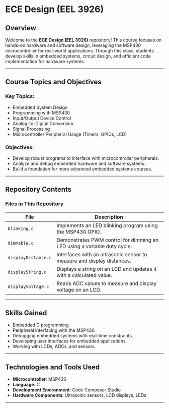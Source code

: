 # ECE Design (EEL 3926)

## Overview

Welcome to the **ECE Design (EEL 3926)** repository! This course focuses on hands-on hardware and software design, leveraging the MSP430 microcontroller for real-world applications. Through this class, students develop skills in embedded systems, circuit design, and efficient code implementation for hardware systems.

---

## Course Topics and Objectives

### Key Topics:
- Embedded System Design
- Programming with MSP430
- Input/Output Device Control
- Analog-to-Digital Conversion
- Signal Processing
- Microcontroller Peripheral Usage (Timers, GPIOs, LCD)

### Objectives:
- Develop robust programs to interface with microcontroller peripherals.
- Analyze and debug embedded hardware and software systems.
- Build a foundation for more advanced embedded systems courses.

---

## Repository Contents

### Files in This Repository

| File                   | Description                                                                 |
|------------------------|-----------------------------------------------------------------------------|
| `blinking.c`           | Implements an LED blinking program using the MSP430 GPIO.                  |
| `dimmable.c`           | Demonstrates PWM control for dimming an LED using a variable duty cycle.   |
| `displayDistance.c`    | Interfaces with an ultrasonic sensor to measure and display distances.     |
| `displayString.c`      | Displays a string on an LCD and updates it with a calculated value.        |
| `displayVoltage.c`     | Reads ADC values to measure and display voltage on an LCD.                 |

---

## Skills Gained
- Embedded C programming.
- Peripheral interfacing with the MSP430.
- Debugging embedded systems with real-time constraints.
- Developing user interfaces for embedded applications.
- Working with LCDs, ADCs, and sensors.

---

## Technologies and Tools Used
- **Microcontroller**: MSP430
- **Language**: C
- **Development Environment**: Code Composer Studio
- **Hardware Components**: Ultrasonic sensors, LCD displays, LEDs

---
